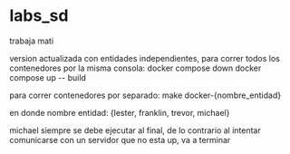# labs_sd
trabaja mati

version actualizada con entidades independientes, para correr todos los contenedores por la misma consola:
docker compose down
docker compose up -- build

para correr contenedores por separado:
make docker-{nombre_entidad}

en donde nombre entidad: {lester, franklin, trevor, michael}

michael siempre se debe ejecutar al final, de lo contrario al intentar comunicarse con un servidor que no esta up, va a terminar